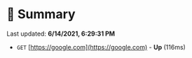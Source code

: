 # 📖 Summary
Last updated: **6/14/2021, 6:29:31 PM**

- `GET` [https://google.com](https://google.com) - **Up** (116ms)
